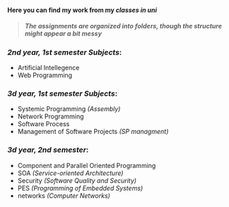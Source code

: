 #### Here you can find my work from my ***classes in uni***
>##### The assignments are organized into folders, though the structure might appear a bit messy

### ***2nd year, 1st semester Subjects***:
- Artificial Intellegence
- Web Programming

### ***3d year, 1st semester Subjects***:
- Systemic Programming *(Assembly)*
- Network Programming
- Software Process
- Management of Software Projects *(SP managment)*

### ***3d year, 2nd semester***:
- Component and Parallel Oriented Programming
- SOA *(Service-oriented Architecture)*
- Security *(Software Quality and Security)*
- PES *(Programming of Embedded Systems)*
- networks _(Computer Networks)_
